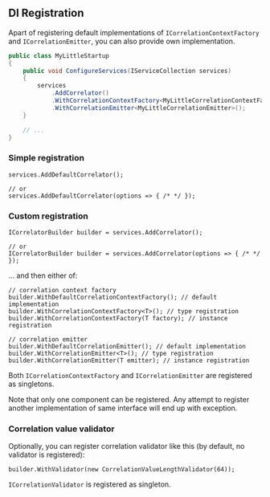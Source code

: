 ## DI Registration

Apart of registering default implementations of `ICorrelationContextFactory` and `ICorrelationEmitter`, you can
also provide own implementation.

```csharp
public class MyLittleStartup
{
    public void ConfigureServices(IServiceCollection services)
    {
        services
            .AddCorrelator()
            .WithCorrelationContextFactory<MyLittleCorrelationContextFactory>()
            .WithCorrelationEmitter<MyLittleCorrelationEmitter>();
    }

    // ...
}
```

### Simple registration

```
services.AddDefaultCorrelator();

// or
services.AddDefaultCorrelator(options => { /* */ });
```

### Custom registration

```
ICorrelatorBuilder builder = services.AddCorrelator();

// or
ICorrelatorBuilder builder = services.AddCorrelator(options => { /* */ });
```

... and then either of:
```
// correlation context factory
builder.WithDefaultCorrelationContextFactory(); // default implementation
builder.WithCorrelationContextFactory<T>(); // type registration
builder.WithCorrelationContextFactory(T factory); // instance registration

// correlation emitter
builder.WithDefaultCorrelationEmitter(); // default implementation
builder.WithCorrelationEmitter<T>(); // type registration
builder.WithCorrelationEmitter(T emitter); // instance registration
```

Both `ICorrelationContextFactory` and `ICorrelationEmitter` are registered as singletons.

Note that only one component can be registered. Any attempt to register another implementation of same interface will
end up with exception.

### Correlation value validator

Optionally, you can register correlation validator like this (by default, no validator is registered):

```
builder.WithValidator(new CorrelationValueLengthValidator(64));
```

`ICorrelationValidator` is registered as singleton.
